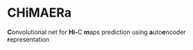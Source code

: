 # CHiMAERa
<b>C</b>onvolutional net for <b>Hi-</b>C <b>m</b>aps prediction using <b>a</b>uto<b>e</b>ncoder <b>r</b>epresentation
